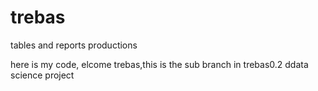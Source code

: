 # trebas
tables and reports productions

here is my code, elcome trebas,this is the sub branch in trebas0.2
ddata science project
